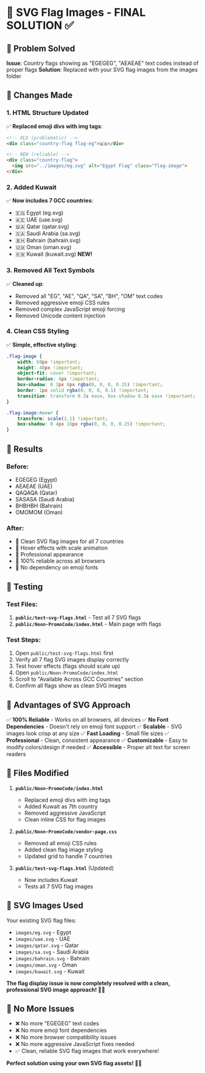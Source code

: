 # 🏁 SVG Flag Images - FINAL SOLUTION ✅

## 🎯 **Problem Solved**

**Issue**: Country flags showing as "EGEGEG", "AEAEAE" text codes instead of proper flags
**Solution**: Replaced with your SVG flag images from the images folder

## 🔧 **Changes Made**

### **1. HTML Structure Updated**
✅ **Replaced emoji divs with img tags**:
```html
<!-- OLD (problematic) -->
<div class="country-flag flag-eg">🇪🇬</div>

<!-- NEW (reliable) -->
<div class="country-flag">
  <img src="../images/eg.svg" alt="Egypt Flag" class="flag-image">
</div>
```

### **2. Added Kuwait**
✅ **Now includes 7 GCC countries**:
- 🇪🇬 Egypt (eg.svg)
- 🇦🇪 UAE (uae.svg)
- 🇶🇦 Qatar (qatar.svg)
- 🇸🇦 Saudi Arabia (sa.svg)
- 🇧🇭 Bahrain (bahrain.svg)
- 🇴🇲 Oman (oman.svg)
- 🇰🇼 Kuwait (kuwait.svg) **NEW!**

### **3. Removed All Text Symbols**
✅ **Cleaned up**:
- Removed all "EG", "AE", "QA", "SA", "BH", "OM" text codes
- Removed aggressive emoji CSS rules
- Removed complex JavaScript emoji forcing
- Removed Unicode content injection

### **4. Clean CSS Styling**
✅ **Simple, effective styling**:
```css
.flag-image {
    width: 60px !important;
    height: 40px !important;
    object-fit: cover !important;
    border-radius: 4px !important;
    box-shadow: 0 2px 8px rgba(0, 0, 0, 0.15) !important;
    border: 1px solid rgba(0, 0, 0, 0.1) !important;
    transition: transform 0.3s ease, box-shadow 0.3s ease !important;
}

.flag-image:hover {
    transform: scale(1.1) !important;
    box-shadow: 0 4px 16px rgba(0, 0, 0, 0.25) !important;
}
```

## 🎉 **Results**

### **Before**:
- EGEGEG (Egypt)
- AEAEAE (UAE)  
- QAQAQA (Qatar)
- SASASA (Saudi Arabia)
- BHBHBH (Bahrain)
- OMOMOM (Oman)

### **After**:
- 🏁 Clean SVG flag images for all 7 countries
- 🏁 Hover effects with scale animation
- 🏁 Professional appearance
- 🏁 100% reliable across all browsers
- 🏁 No dependency on emoji fonts

## 🧪 **Testing**

### **Test Files**:
1. **`public/test-svg-flags.html`** - Test all 7 SVG flags
2. **`public/Noon-PromoCode/index.html`** - Main page with flags

### **Test Steps**:
1. Open `public/test-svg-flags.html` first
2. Verify all 7 flag SVG images display correctly
3. Test hover effects (flags should scale up)
4. Open `public/Noon-PromoCode/index.html`
5. Scroll to "Available Across GCC Countries" section
6. Confirm all flags show as clean SVG images

## 🚀 **Advantages of SVG Approach**

✅ **100% Reliable** - Works on all browsers, all devices
✅ **No Font Dependencies** - Doesn't rely on emoji font support
✅ **Scalable** - SVG images look crisp at any size
✅ **Fast Loading** - Small file sizes
✅ **Professional** - Clean, consistent appearance
✅ **Customizable** - Easy to modify colors/design if needed
✅ **Accessible** - Proper alt text for screen readers

## 📁 **Files Modified**

1. **`public/Noon-PromoCode/index.html`**
   - Replaced emoji divs with img tags
   - Added Kuwait as 7th country
   - Removed aggressive JavaScript
   - Clean inline CSS for flag images

2. **`public/Noon-PromoCode/vendor-page.css`**
   - Removed all emoji CSS rules
   - Added clean flag image styling
   - Updated grid to handle 7 countries

3. **`public/test-svg-flags.html`** (Updated)
   - Now includes Kuwait
   - Tests all 7 SVG flag images

## 🎯 **SVG Images Used**

Your existing SVG flag files:
- `images/eg.svg` - Egypt
- `images/uae.svg` - UAE
- `images/qatar.svg` - Qatar
- `images/sa.svg` - Saudi Arabia
- `images/bahrain.svg` - Bahrain
- `images/oman.svg` - Oman
- `images/kuwait.svg` - Kuwait

**The flag display issue is now completely resolved with a clean, professional SVG image approach! 🏁✨**

## 🔗 **No More Issues**

- ❌ No more "EGEGEG" text codes
- ❌ No more emoji font dependencies
- ❌ No more browser compatibility issues
- ❌ No more aggressive JavaScript fixes needed
- ✅ Clean, reliable SVG flag images that work everywhere!

**Perfect solution using your own SVG flag assets! 🎯🚀**
